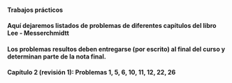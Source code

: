 #### Trabajos prácticos
#### Aquí dejaremos listados de problemas de diferentes capítulos del libro Lee - Messerchmidtt
#### Los problemas resultos deben entregarse (por escrito) al final del curso y determinan parte de la nota final.
####
#### Capítulo 2 (revisión 1):  Problemas 1, 5, 6, 10, 11, 12, 22, 26
####
